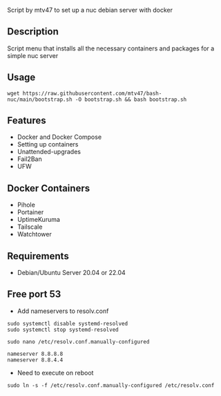 Script by mtv47 to set up a nuc debian server with docker

## Description
Script menu that installs all the necessary containers and packages for a simple nuc server


## Usage

```
wget https://raw.githubusercontent.com/mtv47/bash-nuc/main/bootstrap.sh -O bootstrap.sh && bash bootstrap.sh
```

## Features
* Docker and Docker Compose
* Setting up containers
* Unattended-upgrades
* Fail2Ban
* UFW

## Docker Containers
* Pihole
* Portainer
* UptimeKuruma
* Tailscale
* Watchtower


## Requirements
* Debian/Ubuntu Server 20.04 or 22.04

## Free port 53

* Add nameservers to resolv.conf

```
sudo systemctl disable systemd-resolved
sudo systemctl stop systemd-resolved
```

```
sudo nano /etc/resolv.conf.manually-configured
```

```
nameserver 8.8.8.8
nameserver 8.8.4.4
```

* Need to execute on reboot
```
sudo ln -s -f /etc/resolv.conf.manually-configured /etc/resolv.conf
```